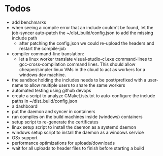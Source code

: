# Todos

- add benchmarks
- when seeing a compile error that an include couldn't be found, let the job-syncer auto-patch the ~/dist_build/config.json to add the missing include path
    - after patching the config.json we could re-upload the headers and restart the compile-job
- compiler command-line translation:
    - let a linux worker translate visual-studio-cl.exe command-lines to gcc-cross-compilation command lines. This should allow cheaper/simpler linux VMs in the cloud to act as workers for a windows dev machine.
- the sandbox holding the includes needs to be post/prefixed with a user-name to allow multiple users to share the same workers
- automated testing using github devops
- create a script to analyze CMakeLists.txt to auto-configure the include paths in ~/dist_build/config.json
- a dashboard
- put the daemon and syncer in containers
- run compiles on the build machines inside (windows) containers
- setup script to re-generate the certificates
- linux setup script to install the daemon as a systemd daemon
- windows setup script to install the daemon as a windows service
- OSx support
- performance optimizations for uploads/downloads
- wait for all uploads to header files to finish before starting a build
